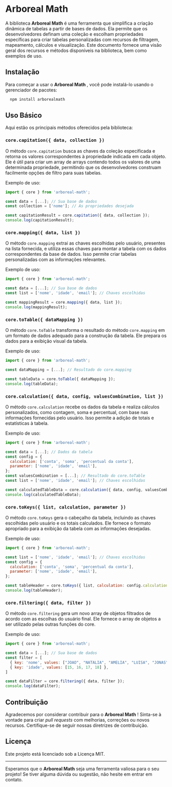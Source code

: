 # Arboreal Math

A biblioteca **Arboreal Math** é uma ferramenta que simplifica a criação dinâmica de tabelas a partir de bases de dados. Ela permite que os desenvolvedores definam uma coleção e escolham propriedades específicas para criar tabelas personalizadas com recursos de filtragem, mapeamento, cálculos e visualização. Este documento fornece uma visão geral dos recursos e métodos disponíveis na biblioteca, bem como exemplos de uso.

## Instalação

Para começar a usar o  **Arboreal Math** , você pode instalá-lo usando o gerenciador de pacotes:

```js
  npm install arborealmath
```

## Uso Básico

Aqui estão os principais métodos oferecidos pela biblioteca:

### `core.capitation({ data, collection })`

O método `core.capitation` busca as chaves da coleção especificada e retorna os valores correspondentes à propriedade indicada em cada objeto. Ele é útil para criar um array de arrays contendo todos os valores de uma determinada propriedade, permitindo que os desenvolvedores construam facilmente opções de filtro para suas tabelas.

Exemplo de uso:

```js
import { core } from 'arboreal-math';

const data = [...]; // Sua base de dados
const collection = ['nome']; // As propriedades desejada

const capitationResult = core.capitation({ data, collection });
console.log(capitationResult);
```

### `core.mapping({ data, list })`

O método `core.mapping` extrai as chaves escolhidas pelo usuário, presentes na lista fornecida, e utiliza essas chaves para montar a tabela com os dados correspondentes da base de dados. Isso permite criar tabelas personalizadas com as informações relevantes.

Exemplo de uso:

```js
import { core } from 'arboreal-math';

const data = [...]; // Sua base de dados
const list = ['nome', 'idade', 'email']; // Chaves escolhidas

const mappingResult = core.mapping({ data, list });
console.log(mappingResult);
```

### `core.toTable({ dataMapping })`

O método `core.toTable` transforma o resultado do método `core.mapping` em um formato de dados adequado para a construção da tabela. Ele prepara os dados para a exibição visual da tabela.

Exemplo de uso:

```js
import { core } from 'arboreal-math';

const dataMapping = [...]; // Resultado do core.mapping

const tableData = core.toTable({ dataMapping });
console.log(tableData);
```

### `core.calculation({ data, config, valuesCombination, list })`

O método `core.calculation` recebe os dados da tabela e realiza cálculos personalizados, como contagem, soma e percentual, com base nas informações fornecidas pelo usuário. Isso permite a adição de totais e estatísticas à tabela.

Exemplo de uso:

```js
import { core } from 'arboreal-math';

const data = [...]; // Dados da tabela
const config = {
  calculation: ['conta', 'soma', 'percentual da conta'],
  parameter: ['nome', 'idade', 'email'],
};
const valuesCombination = [...]; // Resultado do core.toTable
const list = ['nome', 'idade', 'email']; // Chaves escolhidas

const calculatedTableData = core.calculation({ data, config, valuesCombination, list });
console.log(calculatedTableData);
```

### `core.toKeys({ list, calculation, parameter })`

O método `core.toKeys` gera o cabeçalho da tabela, incluindo as chaves escolhidas pelo usuário e os totais calculados. Ele fornece o formato apropriado para a exibição da tabela com as informações desejadas.

Exemplo de uso:

```js
import { core } from 'arboreal-math';

const list = ['nome', 'idade', 'email']; // Chaves escolhidas
const config = {
  calculation: ['conta', 'soma', 'percentual da conta'],
  parameter: ['nome', 'idade', 'email'],
};

const tableHeader = core.toKeys({ list, calculation: config.calculation, parameter: config.parameter });
console.log(tableHeader);
```

### `core.filtering({ data, filter })`

O método `core.filtering` gera um novo array de objetos filtrados de acordo com as escolhas do usuário final. Ele fornece o array de objetos a ser utilizado pelas outras funções do core.

Exemplo de uso:

```js
import { core } from 'arboreal-math';

const data = [...]; // Sua base de dados
const filter = [
  { key: 'nome', values: ["JOAO", "NATALIA", "AMELIA", "LUISA", "JONAS"] },
  { key: 'idade', values: [15, 16, 17, 18] },
]

const dataFilter = core.filtering({ data, filter });
console.log(dataFilter);
```

## Contribuição

Agradecemos por considerar contribuir para o  **Arboreal Math** ! Sinta-se à vontade para criar *pull requests* com melhorias, correções ou novos recursos. Certifique-se de seguir nossas diretrizes de contribuição.

## Licença

Este projeto está licenciado sob a Licença MIT.

---

Esperamos que o **Arboreal Math** seja uma ferramenta valiosa para o seu projeto! Se tiver alguma dúvida ou sugestão, não hesite em entrar em contato.
